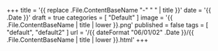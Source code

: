 +++
title = '{{ replace .File.ContentBaseName "-" " " | title }}'
date = '{{ .Date }}'
draft = true
categories = [
	"Default"
]
image = '{{ .File.ContentBaseName | title | lower }}.png'
published = false
tags = [
	"default",
	"default2"
]
url = '/{{ dateFormat "06/01/02" .Date }}/{{ .File.ContentBaseName | title | lower }}.html'
+++
